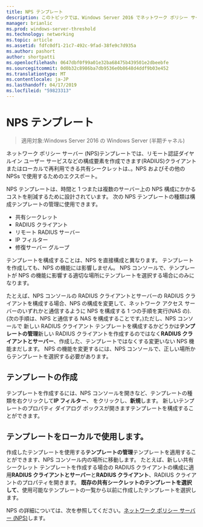 ```yaml
---
title: NPS テンプレート
description: このトピックでは、Windows Server 2016 でネットワーク ポリシー サーバー テンプレートの概要を示します。
manager: brianlic
ms.prod: windows-server-threshold
ms.technology: networking
ms.topic: article
ms.assetid: fdfc0df1-21c7-492c-9fad-38fe9c7d935a
ms.author: pashort
author: shortpatti
ms.openlocfilehash: 0647dbf0f99a01e32ba68475b439501e2dbeebfe
ms.sourcegitcommit: 0d0b32c8986ba7db9536e0b8648d4ddf9b03e452
ms.translationtype: MT
ms.contentlocale: ja-JP
ms.lasthandoff: 04/17/2019
ms.locfileid: "59823313"
---
```

# <a name="nps-templates"></a>NPS テンプレート

>適用対象:Windows Server 2016 の Windows Server (半期チャネル)

ネットワーク ポリシー サーバー \(NPS\)テンプレートでは、リモート認証ダイヤルイン ユーザー サービスなどの構成要素を作成できます\(RADIUS\)クライアントまたはローカルで再利用できる共有シークレットは、。NPS およびその他の NPSs で使用するためのエクスポート。

NPS テンプレートは、時間と 1 つまたは複数のサーバー上の NPS 構成にかかるコストを削減するために設計されています。 次の NPS テンプレートの種類は構成テンプレートの管理に使用できます。

- 共有シークレット
- RADIUS クライアント
- リモート RADIUS サーバー
- IP フィルター
- 修復サーバー グループ

テンプレートを構成することは、NPS を直接構成と異なります。 テンプレートを作成しても、NPS の機能には影響しません。 NPS コンソールで、テンプレートが NPS の機能に影響する適切な場所にテンプレートを選択する場合にのみになります。 

たとえば、NPS コンソールの RADIUS クライアントとサーバーの RADIUS クライアントを構成する場合、NPS の構成を変更して、ネットワーク アクセス サーバーのいずれかと通信するように NPS を構成する 1 つの手順を実行\(NAS の\). \(次の手順は、NPS と通信する NAS を構成することです。\)ただし、NPS コンソールで 新しい RADIUS クライアント テンプレートを構成するかどうかは**テンプレートの管理**新しい RADIUS クライアントを作成するのではなく**RADIUS クライアントとサーバー**、作成した、テンプレートではなくする変更いない NPS 機能まだします。 NPS の機能を変更するには、NPS コンソールで、正しい場所からテンプレートを選択する必要があります。

## <a name="creating-templates"></a>テンプレートの作成

テンプレートを作成するには、NPS コンソールを開きなど、テンプレートの種類を右クリックして**IP フィルター**、 をクリックし、**新規**します。 新しいテンプレートのプロパティ ダイアログ ボックスが開きますテンプレートを構成することができます。

## <a name="using-templates-locally"></a>テンプレートをローカルで使用します。

作成したテンプレートを使用する**テンプレートの管理**テンプレートを適用することができます、NPS コンソール内の場所に移動します。 たとえば、新しい共有シークレット テンプレートを作成する場合の RADIUS クライアントの構成に適用**RADIUS クライアントとサーバー**と**RADIUS クライアント**、RADIUS クライアントのプロパティを開きます。 **既存の共有シークレットのテンプレートを選択して**、使用可能なテンプレートの一覧から以前に作成したテンプレートを選択します。

NPS の詳細については、次を参照してください。[ネットワーク ポリシー サーバー (NPS)](nps-top.md)します。
